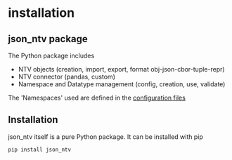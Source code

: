 # installation

## json_ntv package
The Python package includes 
- NTV objects (creation, import, export, format obj-json-cbor-tuple-repr)
- NTV connector (pandas, custom)
- Namespace and Datatype management (config, creation, use, validate)

The 'Namespaces' used are defined in the [configuration files](https://github.com/loco-philippe/NTV/blob/main/config/README.md)

## Installation
json_ntv itself is a pure Python package. It can be installed with pip 

    pip install json_ntv
    
